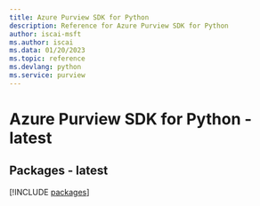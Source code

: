 ```yaml
---
title: Azure Purview SDK for Python
description: Reference for Azure Purview SDK for Python
author: iscai-msft
ms.author: iscai
ms.data: 01/20/2023
ms.topic: reference
ms.devlang: python
ms.service: purview
---
```

# Azure Purview SDK for Python - latest
## Packages - latest
[!INCLUDE [packages](purview-index.md)]